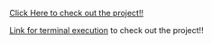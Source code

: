[Click Here to check out the project!!](https://only4nishtha.github.io/Js-Quiz/)

[Link for terminal execution](https://replit.com/@NishthaAgarwal1/Js-Quiz#index.js) to check out the project!!
